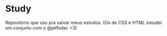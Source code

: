 # Study
Repositório que uso pra salvar meus estudos.
(Os de CSS e HTML estudei em conjunto com o @jeffsdac <3)
